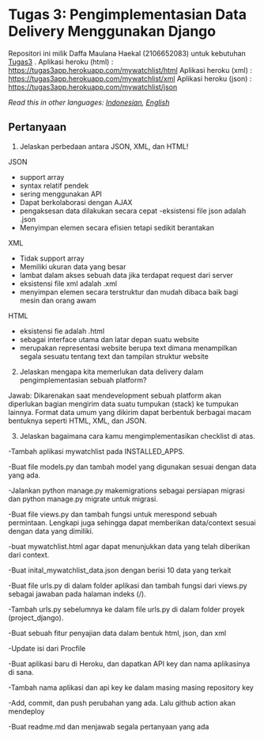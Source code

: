 # Tugas 3: Pengimplementasian Data Delivery Menggunakan Django

Repositori ini milik Daffa Maulana Haekal (2106652083) untuk kebutuhan [Tugas3](https://pbp-fasilkom-ui.github.io/ganjil-2023/assignments/tugas/tugas-3) .
Aplikasi heroku (html) : https://tugas3app.herokuapp.com/mywatchlist/html
Aplikasi heroku (xml) : https://tugas3app.herokuapp.com/mywatchlist/xml
Aplikasi heroku (json) : https://tugas3app.herokuapp.com/mywatchlist/json

*Read this in other languages: [Indonesian](README.md), [English](README.en.md)*

## Pertanyaan

1. Jelaskan perbedaan antara JSON, XML, dan HTML!

JSON
- support array
- syntax relatif pendek 
- sering menggunakan API
- Dapat berkolaborasi dengan AJAX
- pengaksesan data dilakukan secara cepat
-eksistensi file json adalah .json
- Menyimpan elemen secara efisien tetapi sedikit berantakan

XML
- Tidak support array
- Memiliki ukuran data yang besar
- lambat dalam akses sebuah data jika terdapat request dari server
- eksistensi file xml adalah .xml
- menyimpan elemen secara terstruktur dan mudah dibaca baik bagi mesin dan orang awam

HTML
- eksistensi fie adalah .html
- sebagai interface utama dan latar depan suatu website
- merupakan representasi website berupa text dimana menampilkan segala sesuatu tentang text dan tampilan struktur website

2. Jelaskan mengapa kita memerlukan data delivery dalam pengimplementasian sebuah platform?

Jawab:
Dikarenakan saat mendevelopment sebuah platform akan diperlukan bagian mengirim data suatu tumpukan (stack) ke tumpukan lainnya. Format data umum yang dikirim dapat berbentuk berbagai macam bentuknya seperti HTML, XML, dan JSON.

3. Jelaskan bagaimana cara kamu mengimplementasikan checklist di atas.

-Tambah aplikasi mywatchlist pada INSTALLED_APPS.

-Buat file models.py dan tambah model yang digunakan sesuai dengan data yang ada.

-Jalankan python manage.py makemigrations sebagai persiapan migrasi dan python manage.py migrate untuk migrasi.

-Buat file views.py dan tambah fungsi untuk merespond sebuah permintaan. Lengkapi juga sehingga dapat memberikan data/context sesuai dengan data yang dimiliki.

-buat mywatchlist.html agar dapat menunjukkan data yang telah diberikan dari context.

-Buat inital_mywatchlist_data.json dengan berisi 10 data yang terkait

-Buat file urls.py di dalam folder aplikasi dan tambah fungsi dari views.py sebagai jawaban pada halaman indeks (/).

-Tambah urls.py sebelumnya ke dalam file urls.py di dalam folder proyek (project_django).

-Buat sebuah fitur penyajian data dalam bentuk html, json, dan xml

-Update isi dari Procfile

-Buat aplikasi baru di Heroku, dan dapatkan API key dan nama aplikasinya di sana.

-Tambah nama aplikasi dan api key ke dalam masing masing repository key

-Add, commit, dan push perubahan yang ada. Lalu github action akan mendeploy

-Buat readme.md dan menjawab segala pertanyaan yang ada
